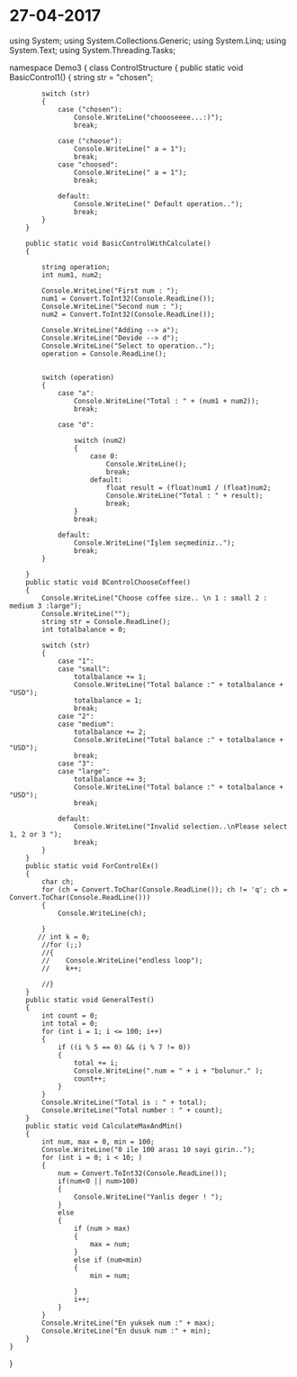 # 27-04-2017

using System;
using System.Collections.Generic;
using System.Linq;
using System.Text;
using System.Threading.Tasks;

namespace Demo3
{
    class ControlStructure
    {
        public static void BasicControl1()
        {
            string str = "chosen";

            switch (str)
            {
                case ("chosen"):
                    Console.WriteLine("choooseeee...:)");
                    break;

                case ("choose"):
                    Console.WriteLine(" a = 1");
                    break;
                case "choosed":
                    Console.WriteLine(" a = 1");
                    break;

                default:
                    Console.WriteLine(" Default operation..");
                    break;
            }
        }

        public static void BasicControlWithCalculate()
        {

            string operation;
            int num1, num2;

            Console.WriteLine("First num : ");
            num1 = Convert.ToInt32(Console.ReadLine());
            Console.WriteLine("Second num : ");
            num2 = Convert.ToInt32(Console.ReadLine());

            Console.WriteLine("Adding --> a");
            Console.WriteLine("Devide --> d");
            Console.WriteLine("Select to operation..");
            operation = Console.ReadLine();


            switch (operation)
            {
                case "a":
                    Console.WriteLine("Total : " + (num1 + num2));
                    break;

                case "d":

                    switch (num2)
                    {
                        case 0:
                            Console.WriteLine();
                            break;
                        default:
                            float result = (float)num1 / (float)num2;
                            Console.WriteLine("Total : " + result);
                            break;
                    }
                    break;

                default:
                    Console.WriteLine("İşlem seçmediniz..");
                    break;
            }

        }
        public static void BControlChooseCoffee()
        {
            Console.WriteLine("Choose coffee size.. \n 1 : small 2 : medium 3 :large");
            Console.WriteLine("");
            string str = Console.ReadLine();
            int totalbalance = 0;

            switch (str)
            {
                case "1":
                case "small":
                    totalbalance += 1;
                    Console.WriteLine("Total balance :" + totalbalance + "USD");
                    totalbalance = 1;
                    break;
                case "2":
                case "medium":
                    totalbalance += 2;
                    Console.WriteLine("Total balance :" + totalbalance + "USD");
                    break;
                case "3":
                case "large":
                    totalbalance += 3;
                    Console.WriteLine("Total balance :" + totalbalance + "USD");
                    break;

                default:
                    Console.WriteLine("Invalid selection..\nPlease select 1, 2 or 3 ");
                    break;
            }
        }
        public static void ForControlEx()
        {
            char ch;
            for (ch = Convert.ToChar(Console.ReadLine()); ch != 'q'; ch = Convert.ToChar(Console.ReadLine()))
            {
                Console.WriteLine(ch);

            }
           // int k = 0;
            //for (;;)
            //{
            //    Console.WriteLine("endless loop");
            //    k++;

            //}
        }
        public static void GeneralTest()
        {
            int count = 0;
            int total = 0;
            for (int i = 1; i <= 100; i++)
            {
                if ((i % 5 == 0) && (i % 7 != 0))
                {
                    total += i;
                    Console.WriteLine(".num = " + i + "bolunur." );
                    count++;
                }
            }
            Console.WriteLine("Total is : " + total);
            Console.WriteLine("Total number : " + count);
        }
        public static void CalculateMaxAndMin()
        {
            int num, max = 0, min = 100;
            Console.WriteLine("0 ile 100 arası 10 sayi girin..");
            for (int i = 0; i < 10; )
            {
                num = Convert.ToInt32(Console.ReadLine());
                if(num<0 || num>100)
                {
                    Console.WriteLine("Yanlis deger ! ");
                }
                else
                {
                    if (num > max)
                    {
                        max = num;
                    }
                    else if (num<min)
                    {
                        min = num;

                    }
                    i++;
                }
            }
            Console.WriteLine("En yuksek num :" + max);
            Console.WriteLine("En dusuk num :" + min);
        }
    }
}
